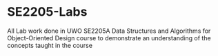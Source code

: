 # SE2205-Labs
All Lab work done in UWO SE2205A Data Structures and Algorithms for Object-Oriented Design course to demonstrate an understanding of the concepts taught in the course
